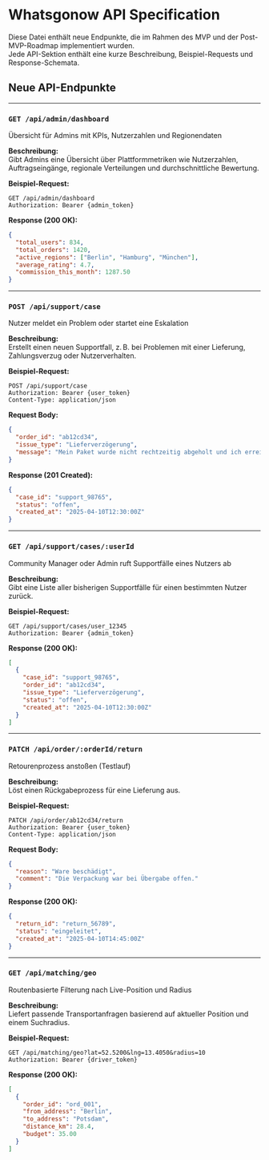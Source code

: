 # Whatsgonow API Specification

Diese Datei enthält neue Endpunkte, die im Rahmen des MVP und der Post-MVP-Roadmap implementiert wurden.  
Jede API-Sektion enthält eine kurze Beschreibung, Beispiel-Requests und Response-Schemata.

## Neue API-Endpunkte

---

### `GET /api/admin/dashboard`  
Übersicht für Admins mit KPIs, Nutzerzahlen und Regionendaten

**Beschreibung:**  
Gibt Admins eine Übersicht über Plattformmetriken wie Nutzerzahlen, Auftragseingänge, regionale Verteilungen und durchschnittliche Bewertung.

**Beispiel-Request:**
```http
GET /api/admin/dashboard
Authorization: Bearer {admin_token}
```

**Response (200 OK):**
```json
{
  "total_users": 834,
  "total_orders": 1420,
  "active_regions": ["Berlin", "Hamburg", "München"],
  "average_rating": 4.7,
  "commission_this_month": 1287.50
}
```

---

### `POST /api/support/case`  
Nutzer meldet ein Problem oder startet eine Eskalation

**Beschreibung:**  
Erstellt einen neuen Supportfall, z. B. bei Problemen mit einer Lieferung, Zahlungsverzug oder Nutzerverhalten.

**Beispiel-Request:**
```http
POST /api/support/case  
Authorization: Bearer {user_token}  
Content-Type: application/json
```

**Request Body:**
```json
{
  "order_id": "ab12cd34",
  "issue_type": "Lieferverzögerung",
  "message": "Mein Paket wurde nicht rechtzeitig abgeholt und ich erreiche den Fahrer nicht."
}
```

**Response (201 Created):**
```json
{
  "case_id": "support_98765",
  "status": "offen",
  "created_at": "2025-04-10T12:30:00Z"
}
```

---

### `GET /api/support/cases/:userId`  
Community Manager oder Admin ruft Supportfälle eines Nutzers ab

**Beschreibung:**  
Gibt eine Liste aller bisherigen Supportfälle für einen bestimmten Nutzer zurück.

**Beispiel-Request:**
```http
GET /api/support/cases/user_12345
Authorization: Bearer {admin_token}
```

**Response (200 OK):**
```json
[
  {
    "case_id": "support_98765",
    "order_id": "ab12cd34",
    "issue_type": "Lieferverzögerung",
    "status": "offen",
    "created_at": "2025-04-10T12:30:00Z"
  }
]
```

---

### `PATCH /api/order/:orderId/return`  
Retourenprozess anstoßen (Testlauf)

**Beschreibung:**  
Löst einen Rückgabeprozess für eine Lieferung aus.

**Beispiel-Request:**
```http
PATCH /api/order/ab12cd34/return
Authorization: Bearer {user_token}
Content-Type: application/json
```

**Request Body:**
```json
{
  "reason": "Ware beschädigt",
  "comment": "Die Verpackung war bei Übergabe offen."
}
```

**Response (200 OK):**
```json
{
  "return_id": "return_56789",
  "status": "eingeleitet",
  "created_at": "2025-04-10T14:45:00Z"
}
```

---

### `GET /api/matching/geo`  
Routenbasierte Filterung nach Live-Position und Radius

**Beschreibung:**  
Liefert passende Transportanfragen basierend auf aktueller Position und einem Suchradius.

**Beispiel-Request:**
```http
GET /api/matching/geo?lat=52.5200&lng=13.4050&radius=10
Authorization: Bearer {driver_token}
```

**Response (200 OK):**
```json
[
  {
    "order_id": "ord_001",
    "from_address": "Berlin",
    "to_address": "Potsdam",
    "distance_km": 28.4,
    "budget": 35.00
  }
]
```
